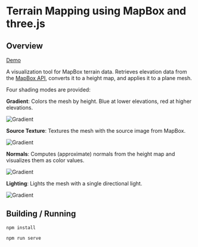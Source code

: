 # Terrain Mapping using MapBox and three.js

## Overview

[Demo](https://mike-starr.github.io/mapbox-terrain-mapping/example/index.html)

A visualization tool for MapBox terrain data. Retrieves elevation data from the [MapBox API](https://docs.mapbox.com/help/troubleshooting/access-elevation-data/), converts it to a height map, and applies it to a plane mesh.

Four shading modes are provided:

**Gradient**: Colors the mesh by height. Blue at lower elevations, red at higher elevations.

![Gradient](https://mike-starr.github.io/mapbox-terrain-mapping/gradient.png?)

**Source Texture**: Textures the mesh with the source image from MapBox.

![Gradient](https://mike-starr.github.io/mapbox-terrain-mapping/texture.png?)

**Normals**: Computes (approximate) normals from the height map and visualizes them as color values.

![Gradient](https://mike-starr.github.io/mapbox-terrain-mapping/normals.png?)

**Lighting**: Lights the mesh with a single directional light.

![Gradient](https://mike-starr.github.io/mapbox-terrain-mapping/lighting.png?)

## Building / Running
```npm install```

```npm run serve```
